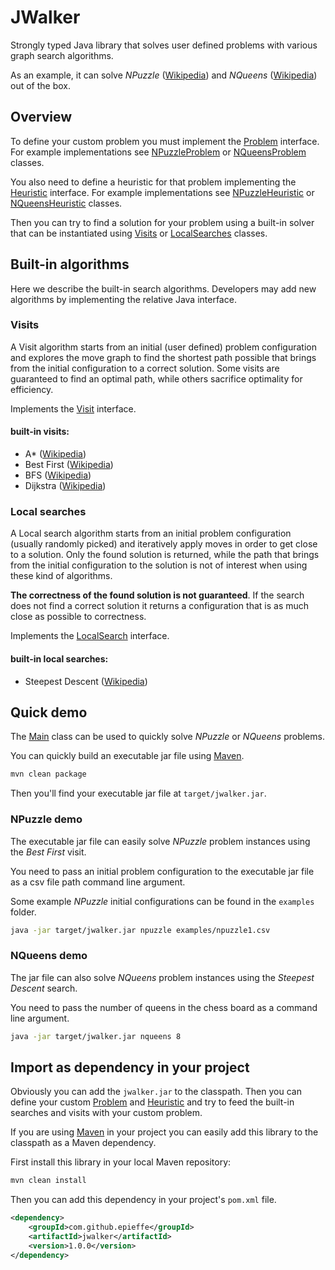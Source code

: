 # JWalker
Strongly typed Java library that solves user defined problems with various graph search algorithms.

As an example, it can solve *NPuzzle* ([Wikipedia](https://en.wikipedia.org/wiki/15_puzzle)) and *NQueens* ([Wikipedia](https://en.wikipedia.org/wiki/Eight_queens_puzzle)) out of the box.

## Overview
To define your custom problem you must implement the [Problem](src/main/java/eth/epieffe/jwalker/Problem.java) interface. For example implementations see [NPuzzleProblem](src/main/java/eth/epieffe/jwalker/npuzzle/NPuzzleProblem.java) or [NQueensProblem](src/main/java/eth/epieffe/jwalker/nqueens/NQueensProblem.java) classes.

You also need to define a heuristic for that problem implementing the [Heuristic](src/main/java/eth/epieffe/jwalker/Heuristic.java) interface. For example implementations see [NPuzzleHeuristic](src/main/java/eth/epieffe/jwalker/npuzzle/NPuzzleHeuristic.java) or [NQueensHeuristic](src/main/java/eth/epieffe/jwalker/nqueens/NQueensHeuristic.java) classes.

Then you can try to find a solution for your problem using a built-in solver that can be instantiated using [Visits](src/main/java/eth/epieffe/jwalker/Visits.java) or [LocalSearches](src/main/java/eth/epieffe/jwalker/LocalSearches.java) classes.

## Built-in algorithms
Here we describe the built-in search algorithms. Developers may add new algorithms by implementing the relative Java interface.

### Visits
A Visit algorithm starts from an initial (user defined) problem configuration and explores the move graph to find the shortest path possible that brings from the initial configuration to a correct solution. Some visits are guaranteed to find an optimal path, while others sacrifice optimality for efficiency.

Implements the [Visit](src/main/java/eth/epieffe/jwalker/Visit.java) interface.

#### built-in visits:
- A* ([Wikipedia](https://en.wikipedia.org/wiki/A*_search_algorithm))
- Best First ([Wikipedia](https://en.wikipedia.org/wiki/Best-first_search))
- BFS ([Wikipedia](https://en.wikipedia.org/wiki/Breadth-first_search))
- Dijkstra ([Wikipedia](https://en.wikipedia.org/wiki/Dijkstra%27s_algorithm))

### Local searches
A Local search algorithm starts from an initial problem configuration (usually randomly picked) and iteratively apply moves in order to get close to a solution. Only the found solution is returned, while the path that brings from the initial configuration to the solution is not of interest when using these kind of algorithms.

**The correctness of the found solution is not guaranteed**. If the search does not find a correct solution it returns a configuration that is as much close as possible to correctness.

Implements the [LocalSearch](src/main/java/eth/epieffe/jwalker/LocalSearch.java) interface.
#### built-in local searches:
- Steepest Descent ([Wikipedia](https://en.wikipedia.org/wiki/Gradient_descent))

## Quick demo
The [Main](src/main/java/eth/epieffe/jwalker/example/Main.java) class can be used to quickly solve *NPuzzle* or *NQueens* problems.

You can quickly build an executable jar file using [Maven](https://maven.apache.org/).
```bash
mvn clean package
```

Then you'll find your executable jar file at `target/jwalker.jar`.

### NPuzzle demo
The executable jar file can easily solve *NPuzzle* problem instances using the *Best First* visit.

You need to pass an initial problem configuration to the executable jar file as a csv file path command line argument.

Some example *NPuzzle* initial configurations can be found in the `examples` folder.

```bash
java -jar target/jwalker.jar npuzzle examples/npuzzle1.csv
```

### NQueens demo
The jar file can also solve *NQueens* problem instances using the *Steepest Descent* search.

You need to pass the number of queens in the chess board as a command line argument.

```bash
java -jar target/jwalker.jar nqueens 8
```

## Import as dependency in your project
Obviously you can add the `jwalker.jar` to the classpath. Then you can define your custom [Problem](src/main/java/eth/epieffe/jwalker/Problem.java) and [Heuristic](src/main/java/eth/epieffe/jwalker/Heuristic.java) and try to feed the built-in searches and visits with your custom problem.

If you are using [Maven](https://maven.apache.org/) in your project you can easily add this library to the classpath as a Maven dependency.

First install this library in your local Maven repository:
```bash
mvn clean install
```

Then you can add this dependency in your project's `pom.xml` file.
```xml
<dependency>
    <groupId>com.github.epieffe</groupId>
    <artifactId>jwalker</artifactId>
    <version>1.0.0</version>
</dependency>
```
